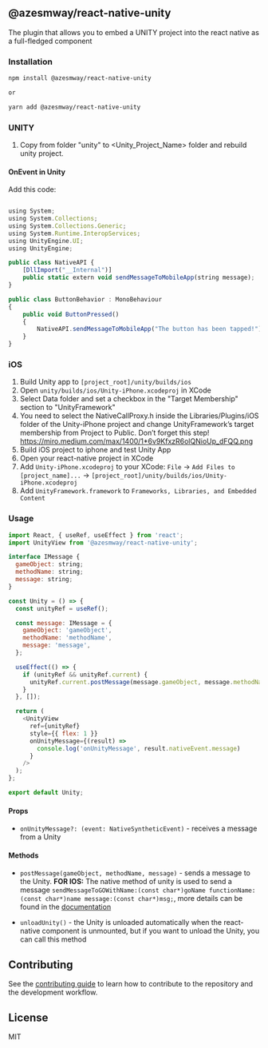 ## @azesmway/react-native-unity

The plugin that allows you to embed a UNITY project into the react native as a full-fledged component

### Installation

```sh
npm install @azesmway/react-native-unity

or

yarn add @azesmway/react-native-unity
```

### UNITY

1. Copy from folder "unity" to <Unity_Project_Name> folder and rebuild unity project.

#### OnEvent in Unity

Add this code:

```js

using System;
using System.Collections;
using System.Collections.Generic;
using System.Runtime.InteropServices;
using UnityEngine.UI;
using UnityEngine;

public class NativeAPI {
    [DllImport("__Internal")]
    public static extern void sendMessageToMobileApp(string message);
}

public class ButtonBehavior : MonoBehaviour
{
    public void ButtonPressed()
    {
        NativeAPI.sendMessageToMobileApp("The button has been tapped!");
    }
}
```

### iOS

1. Build Unity app to `[project_root]/unity/builds/ios`
2. Open `unity/builds/ios/Unity-iPhone.xcodeproj` in XCode
3. Select Data folder and set a checkbox in the "Target Membership" section to "UnityFramework"
4. You need to select the NativeCallProxy.h inside the Libraries/Plugins/iOS folder of the Unity-iPhone project and change UnityFramework’s target membership from Project to Public. Don’t forget this step! https://miro.medium.com/max/1400/1*6v9KfxzR6olQNioUp_dFQQ.png
5. Build iOS project to iphone and test Unity App
6. Open your react-native project in XCode
7. Add `Unity-iPhone.xcodeproj` to your XCode: `File` -> `Add Files to [project_name]...` -> `[project_root]/unity/builds/ios/Unity-iPhone.xcodeproj`
8. Add `UnityFramework.framework` to `Frameworks, Libraries, and Embedded Content`

### Usage

```js
import React, { useRef, useEffect } from 'react';
import UnityView from '@azesmway/react-native-unity';

interface IMessage {
  gameObject: string;
  methodName: string;
  message: string;
}

const Unity = () => {
  const unityRef = useRef();

  const message: IMessage = {
    gameObject: 'gameObject',
    methodName: 'methodName',
    message: 'message',
  };

  useEffect(() => {
    if (unityRef && unityRef.current) {
      unityRef.current.postMessage(message.gameObject, message.methodName, message.message);
    }
  }, []);

  return (
    <UnityView
      ref={unityRef}
      style={{ flex: 1 }}
      onUnityMessage={(result) =>
        console.log('onUnityMessage', result.nativeEvent.message)
      }
    />
  );
};

export default Unity;

```

#### Props
- `onUnityMessage?: (event: NativeSyntheticEvent)` - receives a message from a Unity

#### Methods
- `postMessage(gameObject, methodName, message)` - sends a message to the Unity. **FOR IOS:** The native method of unity is used to send a message
`sendMessageToGOWithName:(const char*)goName functionName:(const char*)name message:(const char*)msg;`, more details can be found in the [documentation](https://docs.unity3d.com/2021.1/Documentation/Manual/UnityasaLibrary-iOS.html)

- `unloadUnity()` - the Unity is unloaded automatically when the react-native component is unmounted, but if you want to unload the Unity, you can call this method

## Contributing

See the [contributing guide](CONTRIBUTING.md) to learn how to contribute to the repository and the development workflow.

## License

MIT
